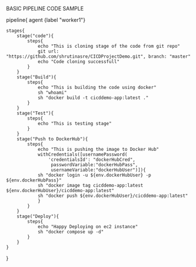 BASIC PIPELINE CODE SAMPLE

pipeline{
    agent {label "worker1"}
    
    stages{
        stage("code"){
            steps{
                echo "This is cloning stage of the code from git repo"
                git url: "https://github.com/shrutinasre/CICDProjectDemo.git", branch: "master"
                echo "Code cloning successfull"
            }
        }
        stage("Build"){
            steps{
                echo "This is building the code using docker"
                sh "whoami"
                sh "docker build -t cicddemo-app:latest ."
            }
        }
        stage("Test"){
            steps{
                echo "This is testing stage"
            }
        }
        stage("Push to DockerHub"){
            steps{
                echo "This is pushing the image to Docker Hub"
                withCredentials([usernamePassword(
                    'credentialsId': "dockerHubCred",
                     passwordVariable:"dockerHubPass",
                     usernameVariable:"dockerHubUser")]){
                sh "docker login -u ${env.dockerHubUser} -p ${env.dockerHubPass}"
                sh "docker image tag cicddemo-app:latest ${env.dockerHubUser}/cicddemo-app:latest"
                sh "docker push ${env.dockerHubUser}/cicddemo-app:latest"
                }
            }
        }
        stage("Deploy"){
            steps{
                echo "Happy Deploying on ec2 instance"
                sh "docker compose up -d"
            }
        }
    }
}
